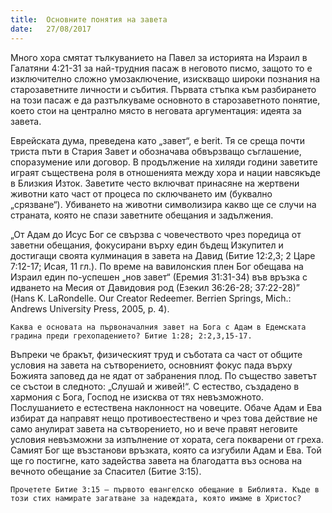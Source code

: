 ```yaml
---
title:  Основните понятия на завета
date:   27/08/2017
---
```


Много хора смятат тълкуванието на Павел за историята на Израил в Галатяни 4:21-31 за най-трудния пасаж в неговото писмо, защото то е изключително сложно умозаключение, изискващо широки познания на старозаветните личности и събития. Първата стъпка към разбирането на този пасаж е да разтълкуваме основното в старозаветното понятие, което стои на централно място в неговата аргументация: идеята за завета.

Еврейската дума, преведена като „завет“, е berit. Тя се среща почти триста пъти в Стария Завет и обозначава обвързващо съглашение, споразумение или договор. В продължение на хиляди години заветите играят съществена роля в отношенията между хора и нации навсякъде в Близкия Изток. Заветите често включват принасяне на жертвени животни като част от процеса по сключването им (буквално „срязване“). Убиването на животни символизира какво ще се случи на страната, която не спази заветните обещания и задължения.

„От Адам до Исус Бог се свързва с човечеството чрез поредица от заветни обещания, фокусирани върху един бъдещ Изкупител и достигащи своята кулминация в завета на Давид (Битие 12:2,3; 2 Царе 7:12-17; Исая, 11 гл.). По време на вавилонския плен Бог обещава на Израил един по-успешен „нов завет“ (Еремия 31:31-34) във връзка с идването на Месия от Давидовия род (Езекил 36:26-28; 37:22-28)” (Hans K. LaRondelle. Our Creator Redeemer. Berrien Springs, Mich.: Andrews University Press, 2005, p. 4).

`Каква е основата на първоначалния завет на Бога с Адам в Едемската градина преди грехопадението? Битие 1:28; 2:2,3,15-17.`

Въпреки че бракът, физическият труд и съботата са част от общите условия на завета на сътворението, основният фокус пада върху Божията заповед да не ядат от забранения плод. По същество заветът се състои в следното: „Слушай и живей!“. С естество, създадено в хармония с Бога, Господ не изисква от тях невъзможното. Послушанието е естествена наклонност на човеците. Обаче Адам и Ева избират да направят нещо противоестествено и чрез това действие не само анулират завета на сътворението, но и вече правят неговите условия невъзможни за изпълнение от хората, сега покварени от греха. Самият Бог ще възстанови връзката, която са изгубили Адам и Ева. Той ще го постигне, като задейства завета на благодатта въз основа на вечното обещание за Спасител (Битие 3:15).

`Прочетете Битие 3:15 – първото евангелско обещание в Библията. Къде в този стих намирате загатване за надеждата, която имаме в Христос?`